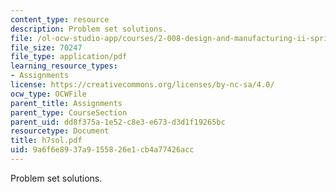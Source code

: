 ```yaml
---
content_type: resource
description: Problem set solutions.
file: /ol-ocw-studio-app/courses/2-008-design-and-manufacturing-ii-spring-2003/9a6f6e8937a9155826e1cb4a77426acc_h7sol.pdf
file_size: 70247
file_type: application/pdf
learning_resource_types:
- Assignments
license: https://creativecommons.org/licenses/by-nc-sa/4.0/
ocw_type: OCWFile
parent_title: Assignments
parent_type: CourseSection
parent_uid: dd8f375a-1e52-c8e3-e673-d3d1f19265bc
resourcetype: Document
title: h7sol.pdf
uid: 9a6f6e89-37a9-1558-26e1-cb4a77426acc
---
```

Problem set solutions.